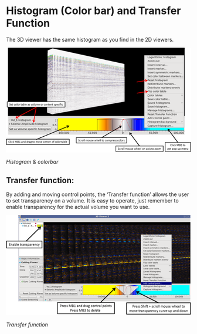 # Histogram \(Color bar\) and Transfer Function

The 3D viewer has the same histogram as you find in the 2D viewers.

![](../../.gitbook/assets/006_old3dviewer.png)

_Histogram & colorbar_

## **Transfer function:**

By adding and moving control points, the ‘Transfer function’ allows the user to set transparency on a volume. It is easy to operate, just remember to enable transparency for the actual volume you want to use.

![](../../.gitbook/assets/007_old3dviewer.png)

_Transfer function_

